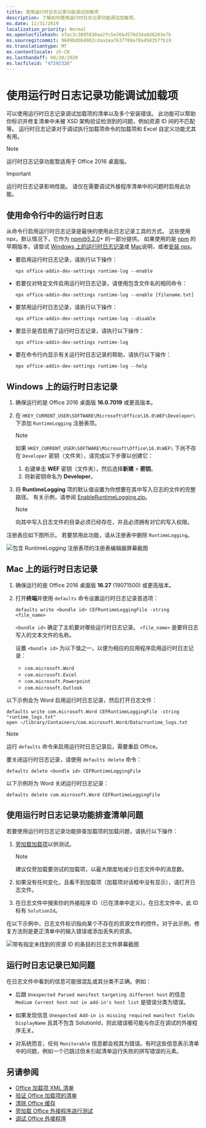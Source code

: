 ```yaml
---
title: 使用运行时日志记录功能调试加载项
description: 了解如何使用运行时日志记录功能调试加载项。
ms.date: 12/31/2019
localization_priority: Normal
ms.openlocfilehash: e7ac3c3895830ae2fc5e26bd578d34a8d6203e7b
ms.sourcegitcommit: 9609bd5b4982cdaa2ea7637709a78a45835ffb19
ms.translationtype: MT
ms.contentlocale: zh-CN
ms.lasthandoff: 08/28/2020
ms.locfileid: "47292326"
---
```

# <a name="debug-your-add-in-with-runtime-logging"></a>使用运行时日志记录功能调试加载项

可以使用运行时日志记录调试加载项的清单以及多个安装错误。 此功能可以帮助你标识并修复清单中未被 XSD 架构验证检测到的问题，例如资源 ID 间的不匹配等。 运行时日志记录对于调试执行加载项命令的加载项和 Excel 自定义功能尤其有用。   

> [!NOTE]
> 运行时日志记录功能暂适用于 Office 2016 桌面版。

> [!IMPORTANT]
> 运行时日志记录影响性能。 请仅在需要调试外接程序清单中的问题时启用此功能。

## <a name="use-runtime-logging-from-the-command-line"></a>使用命令行中的运行时日志

从命令行启用运行时日志记录是最快的使用此日志记录工具的方式。 这些使用 npx，默认情况下，它作为 npm@5.2.0+ 的一部分提供。 如果使用的是 [npm](https://www.npmjs.com/) 的早期版本，请尝试 [Windows 上的运行时日志记录](#runtime-logging-on-windows)或 [Mac](#runtime-logging-on-mac)说明，或者[安装 npx](https://www.npmjs.com/package/npx)。

- 要启用运行时日志记录，请执行以下操作：
    ```command&nbsp;line
    npx office-addin-dev-settings runtime-log --enable
    ```
- 若要仅对特定文件启用运行时日志记录，请使用包含文件名的相同命令：

    ```command&nbsp;line
    npx office-addin-dev-settings runtime-log --enable [filename.txt]
    ```

- 要禁用运行时日志记录，请执行以下操作：

    ```command&nbsp;line
    npx office-addin-dev-settings runtime-log --disable
    ```

- 要显示是否启用了运行时日志记录，请执行以下操作：

    ```command&nbsp;line
    npx office-addin-dev-settings runtime-log
    ```

- 要在命令行内显示有关运行时日志记录的帮助，请执行以下操作：

    ```command&nbsp;line
    npx office-addin-dev-settings runtime-log --help
    ```

## <a name="runtime-logging-on-windows"></a>Windows 上的运行时日志记录

1. 确保运行的是 Office 2016 桌面版 **16.0.7019** 或更高版本。 

2. 在 `HKEY_CURRENT_USER\SOFTWARE\Microsoft\Office\16.0\WEF\Developer\` 下添加 `RuntimeLogging` 注册表项。 

    > [!NOTE]
    > 如果 `HKEY_CURRENT_USER\SOFTWARE\Microsoft\Office\16.0\WEF\` 下尚不存在 `Developer` 密钥（文件夹），请完成以下步骤以创建它： 
    > 1. 右键单击 **WEF** 密钥（文件夹），然后选择**新建** > **密钥**。
    > 2. 将新密钥命名为 **Developer**。

3. 将 **RuntimeLogging** 项的默认值设置为你想要在其中写入日志的文件的完整路径。 有关示例，请参阅 [EnableRuntimeLogging.zip](https://github.com/OfficeDev/Office-Add-in-Commands-Samples/raw/master/Tools/RuntimeLogging/EnableRuntimeLogging.zip)。 

    > [!NOTE]
    > 向其中写入日志文件的目录必须已经存在，并且必须拥有对它的写入权限。 
 
注册表应如下图所示。 若要禁用此功能，请从注册表中删除 `RuntimeLogging`。 

![包含 RuntimeLogging 注册表项的注册表编辑器屏幕截图](http://i.imgur.com/Sa9TyI6.png)

## <a name="runtime-logging-on-mac"></a>Mac 上的运行时日志记录

1. 确保运行的是 Office 2016 桌面版 **16.27** (19071500) 或更高版本。

2. 打开**终端**并使用 `defaults` 命令设置运行时日志记录首选项：
    
    ```command&nbsp;line
    defaults write <bundle id> CEFRuntimeLoggingFile -string <file_name>
    ```

    `<bundle id>` 确定了主机要对哪些运行时日志记录。 `<file_name>` 是要将日志写入的文本文件的名称。

    设置 `<bundle id>` 为以下值之一，以便为相应的应用程序启用运行时日志记录：

    - `com.microsoft.Word`
    - `com.microsoft.Excel`
    - `com.microsoft.Powerpoint`
    - `com.microsoft.Outlook`

以下示例会为 Word 启用运行时日志记录，然后打开日志文件：

```command&nbsp;line
defaults write com.microsoft.Word CEFRuntimeLoggingFile -string "runtime_logs.txt"
open ~/library/Containers/com.microsoft.Word/Data/runtime_logs.txt
```

> [!NOTE] 
> 运行 `defaults` 命令来启用运行时日志记录后，需要重启 Office。

要关闭运行时日志记录，请使用 `defaults delete` 命令：

```command&nbsp;line
defaults delete <bundle id> CEFRuntimeLoggingFile
```

以下示例将为 Word 关闭运行时日志记录：

```command&nbsp;line
defaults delete com.microsoft.Word CEFRuntimeLoggingFile
```

## <a name="use-runtime-logging-to-troubleshoot-issues-with-your-manifest"></a>使用运行时日志记录功能排查清单问题

若要使用运行时日志记录功能排查加载项的加载问题，请执行以下操作：
 
1. [旁加载加载项](sideload-office-add-ins-for-testing.md)以供测试。 

    > [!NOTE]
    > 建议仅旁加载要测试的加载项，以最大限度地减少日志文件中的消息数。

2. 如果没有任何变化，且看不到加载项（加载项对话框中没有显示），请打开日志文件。

3. 在日志文件中搜索你的外接程序 ID（已在清单中定义）。在日志文件中，此 ID 标有 `SolutionId`。 

在以下示例中，日志文件标识指向某个不存在的资源文件的控件。对于此示例，修复方法则是更正清单中的输入错误或添加丢失的资源。

![带有指定未找到的资源 ID 的条目的日志文件屏幕截图](http://i.imgur.com/f8bouLA.png) 

## <a name="known-issues-with-runtime-logging"></a>运行时日志记录已知问题

在日志文件中看到的信息可能很混乱或其分类不正确。例如：

- 后跟 `Unexpected Parsed manifest targeting different host` 的信息 `Medium Current host not in add-in's host list` 是错误分类为错误。

- 如果发现信息 `Unexpected Add-in is missing required manifest fields    DisplayName` 且其不包含 SolutionId，则此错误极可能与你正在调试的外接程序无关。 

- 对系统而言，任何 `Monitorable` 信息都会视其为错误。有时这些信息表示清单中的问题，例如一个已跳过但未引起清单运行失败的拼写错误的元素。 

## <a name="see-also"></a>另请参阅

- [Office 加载项 XML 清单](../develop/add-in-manifests.md)
- [验证 Office 加载项的清单](troubleshoot-manifest.md)
- [清除 Office 缓存](clear-cache.md)
- [旁加载 Office 外接程序进行测试](sideload-office-add-ins-for-testing.md)
- [调试 Office 外接程序](debug-add-ins-using-f12-developer-tools-on-windows-10.md)